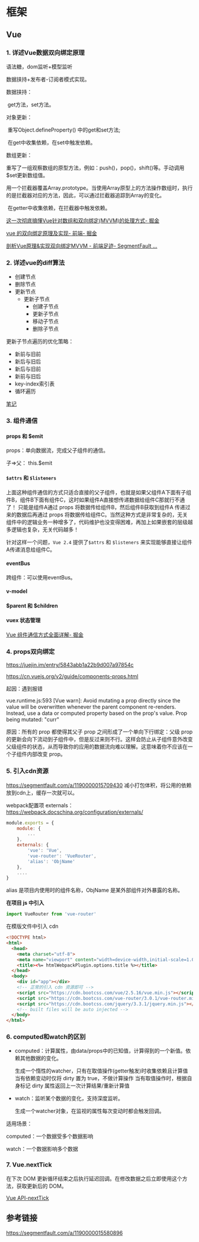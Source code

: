 # 框架

## Vue

### 1. 详述Vue数据双向绑定原理

语法糖，dom监听+模型监听

数据挟持+发布者-订阅者模式实现。

数据挟持：

​	get方法，set方法。

对象更新：

​	重写Object.defineProperty() 中的get和set方法;

​	在get中收集依赖，在set中触发依赖。

数组更新：

​	重写了一组观察数组的原型方法，例如：push()，pop()，shift()等。手动调用$set更新数组值。

​	用一个拦截器覆盖Array.prototype。当使用Array原型上的方法操作数组时，执行的是拦截器对应的方法，因此，可以通过拦截器追踪到Array的变化。

​	在getter中收集依赖，在拦截器中触发依赖。



[这一次彻底搞懂Vue针对数组和双向绑定(MVVM)的处理方式- 掘金](https://juejin.im/post/5af665186fb9a07aa83ecde0)

[vue 的双向绑定原理及实现- 前端- 掘金](https://juejin.im/entry/5923973da22b9d005893805a)

[剖析Vue原理&实现双向绑定MVVM - 前端足迹- SegmentFault ...](https://segmentfault.com/a/1190000006599500)



### 2. 详述vue的diff算法

- 创建节点
- 删除节点
- 更新节点
  - 更新子节点
    - 创建子节点
    - 更新子节点
    - 移动子节点
    - 删除子节点

更新子节点遍历的优化策略：

- 新前与旧前
- 新后与旧后
- 新后与旧前
- 新前与旧后
- key-index索引表
- 循环遍历

[笔记](https://babyshulei.github.io/mybooks/vue/01-base/02-virtual-dom/)

### 3. 组件通信

#### props 和 $emit

props：单向数据流，完成父子组件的通信。

子=>父： this.$emit

#### `$attrs` 和 `$listeners`

上面这种组件通信的方式只适合直接的父子组件，也就是如果父组件A下面有子组件B，组件B下面有组件C，这时如果组件A直接想传递数据给组件C那就行不通了！ 只能是组件A通过 props 将数据传给组件B，然后组件B获取到组件A 传递过来的数据后再通过 props 将数据传给组件C。当然这种方式是非常复杂的，无关组件中的逻辑业务一种增多了，代码维护也没变得困难，再加上如果嵌套的层级越多逻辑也复杂，无关代码越多！

针对这样一个问题，`Vue 2.4` 提供了`$attrs` 和 `$listeners` 来实现能够直接让组件A传递消息给组件C。

#### eventBus

跨组件：可以使用eventBus。

#### v-model

#### $parent 和 $children

#### vuex 状态管理



[Vue 组件通信方式全面详解- 掘金](https://juejin.im/post/5c77c4ae518825407505e262)



### 4. props双向绑定

<https://juejin.im/entry/5843abb1a22b9d007a97854c>

<https://cn.vuejs.org/v2/guide/components-props.html>

起因：遇到报错

vue.runtime.js:593 [Vue warn]: Avoid mutating a prop directly since the value will be overwritten whenever the parent component re-renders. Instead, use a data or computed property based on the prop's value. Prop being mutated: "curr"

原因：所有的 prop 都使得其父子 prop 之间形成了一个单向下行绑定：父级 prop 的更新会向下流动到子组件中，但是反过来则不行。这样会防止从子组件意外改变父级组件的状态，从而导致你的应用的数据流向难以理解。这意味着你不应该在一个子组件内部改变 prop。



### 5. 引入cdn资源

https://segmentfault.com/a/1190000015709430
减小打包体积，将公用的依赖放到cdn上，缓存一次就可以。

webpack配置项 externals：https://webpack.docschina.org/configuration/externals/

```js
module.exports = {
    module: {
        ...
    },
    externals: {
        'vue': 'Vue',
        'vue-router': 'VueRouter',
        'alias': 'ObjName'
    },
    ....
}
```

alias 是项目内使用时的组件名称，ObjName 是某外部组件对外暴露的名称。

**在项目 js 中引入**

```js
import VueRouter from 'vue-router'
```

在模版文件中引入 cdn

```html
<!DOCTYPE html>
<html>
  <head>
    <meta charset="utf-8">
    <meta name="viewport" content="width=device-width,initial-scale=1.0">
    <title><%= htmlWebpackPlugin.options.title %></title>
  </head>
  <body>
    <div id="app"></div>
    <!-- 正常的引入 cdn 资源即可 -->
    <script src="https://cdn.bootcss.com/vue/2.5.16/vue.min.js"></script>
    <script src="https://cdn.bootcss.com/vue-router/3.0.1/vue-router.min.js"></script>
    <script src="https://cdn.bootcss.com/jquery/3.3.1/jquery.min.js"></script>
    <!-- built files will be auto injected -->
  </body>
</html>
```



### 6. computed和watch的区别

- computed：计算属性，由data/props中的已知值，计算得到的一个新值。依赖其他数据的变化。

  生成一个惰性的watcher，只有在取值操作(getter触发)时收集依赖且计算值
  当有依赖变动时仅将 dirty 置为 true，不做计算操作
  当有取值操作时，根据自身标记 dirty 属性返回上一次计算结果/重新计算值

- watch：监听某个数据的变化，支持深度监听。

  生成一个watcher对象，在监视的属性每次变动时都会触发回调。

适用场景：

computed：一个数据受多个数据影响

watch：一个数据影响多个数据

### 7. Vue.nextTick

在下次 DOM 更新循环结束之后执行延迟回调。在修改数据之后立即使用这个方法，获取更新后的 DOM。

[Vue API-nextTick](https://cn.vuejs.org/v2/api/index.html#Vue-nextTick)





## 参考链接

<https://segmentfault.com/a/1190000015580896>

